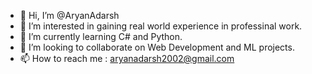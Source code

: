 - 👋 Hi, I’m @AryanAdarsh
- 👀 I’m interested in gaining real world experience in professinal work. 
- 🌱 I’m currently learning C# and Python.
- 💞️ I’m looking to collaborate on Web Development and ML projects.
- 📫 How to reach me : aryanadarsh2002@gmail.com

<!---
AryanAdarsh/AryanAdarsh is a ✨ special ✨ repository because its `README.md` (this file) appears on your GitHub profile.
You can click the Preview link to take a look at your changes.
--->
